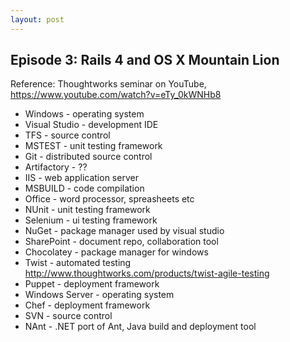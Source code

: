 ```yaml
---
layout: post
---
```

## Episode 3: Rails 4 and OS X Mountain Lion

Reference: Thoughtworks seminar on YouTube, <https://www.youtube.com/watch?v=eTy_0kWNHb8>

* Windows - operating system
* Visual Studio - development IDE
* TFS - source control 
* MSTEST - unit testing framework
* Git - distributed source control
* Artifactory - ??
* IIS - web application server
* MSBUILD - code compilation
* Office - word processor, spreasheets etc
* NUnit - unit testing framework
* Selenium - ui testing framework
* NuGet - package manager used by visual studio
* SharePoint - document repo, collaboration tool
* Chocolatey - package manager for windows
* Twist - automated testing <http://www.thoughtworks.com/products/twist-agile-testing>
* Puppet - deployment framework
* Windows Server - operating system
* Chef - deployment framework
* SVN - source control
* NAnt - .NET port of Ant, Java build and deployment tool